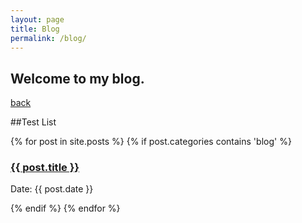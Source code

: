 ```yaml
---
layout: page
title: Blog
permalink: /blog/
---
```


## Welcome to my blog.

[back](./)

##Test List

<div>
{% for post in site.posts %}
  {% if post.categories contains 'blog' %}
    <div class="post">
        <h3 class="title"><a href="{{ post.url }}">{{ post.title }}</a></h3>
        <p class="meta">Date: {{ post.date }}</p>
    </div>
  {% endif %}
{% endfor %}
</div>
